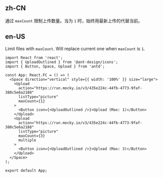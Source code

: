 ## zh-CN

通过 `maxCount` 限制上传数量。当为 `1` 时，始终用最新上传的代替当前。

## en-US

Limit files with `maxCount`. Will replace current one when `maxCount` is `1`.
```tsx
import React from 'react';
import { UploadOutlined } from '@ant-design/icons';
import { Button, Space, Upload } from 'antd';

const App: React.FC = () => (
  <Space direction="vertical" style={{ width: '100%' }} size="large">
    <Upload
      action="https://run.mocky.io/v3/435e224c-44fb-4773-9faf-380c5e6a2188"
      listType="picture"
      maxCount={1}
    >
      <Button icon={<UploadOutlined />}>Upload (Max: 1)</Button>
    </Upload>
    <Upload
      action="https://run.mocky.io/v3/435e224c-44fb-4773-9faf-380c5e6a2188"
      listType="picture"
      maxCount={3}
      multiple
    >
      <Button icon={<UploadOutlined />}>Upload (Max: 3)</Button>
    </Upload>
  </Space>
);

export default App;
```
